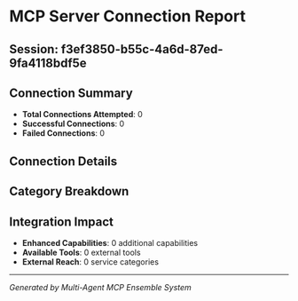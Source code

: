 # MCP Server Connection Report

## Session: f3ef3850-b55c-4a6d-87ed-9fa4118bdf5e

## Connection Summary
- **Total Connections Attempted**: 0
- **Successful Connections**: 0
- **Failed Connections**: 0

## Connection Details



## Category Breakdown


## Integration Impact
- **Enhanced Capabilities**: 0 additional capabilities
- **Available Tools**: 0 external tools
- **External Reach**: 0 service categories

---
*Generated by Multi-Agent MCP Ensemble System*
